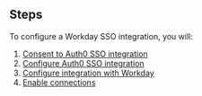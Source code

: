 ## Steps

To configure a Workday SSO integration, you will:

1. [Consent to Auth0 SSO integration](#consent-to-auth0-sso-integration)
2. [Configure Auth0 SSO integration](#create-auth0-sso-integration)
3. [Configure integration with Workday](#configure-integration-with-workday)
4. [Enable connections](#enable-connections)
